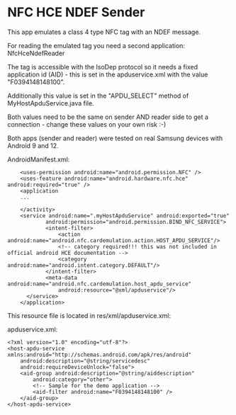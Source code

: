 # NFC HCE NDEF Sender

This app emulates a class 4 type NFC tag with an NDEF message.

For reading the emulated tag you need a second application: NfcHceNdefReader

The tag is accessible with the IsoDep protocol so it needs a fixed application id (AID) - 
this is set in the apduservice.xml with the value "F0394148148100".

Additionally this value is set in the "APDU_SELECT" method of MyHostApduService.java file.

Both values need to be the same on sender AND reader side to get a connection - change these values 
on your own risk :-)

Both apps (sender and reader) were tested on real Samsung devices with Android 9 and 12.

AndroidManifest.xml:
```plaintext
    <uses-permission android:name="android.permission.NFC" />
    <uses-feature android:name="android.hardware.nfc.hce" android:required="true" />
    <application
    ...
    
    </activity>
    <service android:name=".myHostApduService" android:exported="true"
            android:permission="android.permission.BIND_NFC_SERVICE">
            <intent-filter>
                <action android:name="android.nfc.cardemulation.action.HOST_APDU_SERVICE"/>
                <!-- category required!!! this was not included in official android HCE documentation -->
                <category android:name="android.intent.category.DEFAULT"/>
            </intent-filter>
            <meta-data android:name="android.nfc.cardemulation.host_apdu_service"
                android:resource="@xml/apduservice"/>
      </service>
    </application>
```

This resource file is located in res/xml/apduservice.xml:

apduservice.xml:
```plaintext
<?xml version="1.0" encoding="utf-8"?>
<host-apdu-service xmlns:android="http://schemas.android.com/apk/res/android"
    android:description="@string/servicedesc"
    android:requireDeviceUnlock="false">
    <aid-group android:description="@string/aiddescription"
        android:category="other">
        <!-- Sample for the demo application -->
        <aid-filter android:name="F0394148148100" />
    </aid-group>
</host-apdu-service>
```
